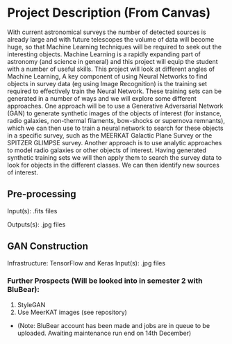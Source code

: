# Project Description (From Canvas)

With current astronomical surveys the number of detected sources is already large and with future telescopes the volume of data will become huge, 
so that Machine Learning techniques will be required to seek out the interesting objects. Machine Learning is a rapidly expanding part of astronomy (and science 
in general) and this project will equip the student with a number of useful skills. This project will look at different angles of Machine Learning, A key
component of using Neural Networks to find objects in survey data (eg using Image Recognition) is the training set required to effectively train the Neural Network. 
These training sets can be generated in a number of ways and we will explore some different approaches. One approach will be to use a Generative Adversarial
Network (GAN) to generate synthetic images of the objects of interest (for instance, radio galaxies, non-thermal filaments, bow-shocks or  supernova remnants), 
which we can then use to train a neural network to search for these objects in a specific survey, such as the MEERKAT Galactic Plane Survey or the SPITZER GLIMPSE
survey. Another approach is to use analytic approaches to model radio galaxies or other objects of interest. Having generated synthetic training sets we will then apply 
them to search the survey data to look for objects in the different classes. We can then identify new sources of interest.



## Pre-processing
Input(s):
.fits files

Outputs(s):
.jpg files



## GAN Construction
Infrastructure: TensorFlow and Keras
Input(s):
.jpg files

### Further Prospects (Will be looked into in semester 2 with BluBear):
1. StyleGAN
2. Use MeerKAT images (see repository)
- (Note: BluBear account has been made and jobs are in queue to be uploaded. Awaiting maintenance run end on 14th December)
